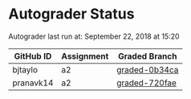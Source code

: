 # Autograder Status
Autograder last run at: September 22, 2018 at 15:20

| GitHub ID | Assignment | Graded Branch |
|-----------|------------|---------------|
| bjtaylo | a2 | [graded-0b34ca](https://github.com/Fall2018COMP401-001/a2-bjtaylo/tree/graded-0b34ca) | 
| pranavk14 | a2 | [graded-720fae](https://github.com/Fall2018COMP401-001/a2-pranavk14/tree/graded-720fae) | 
